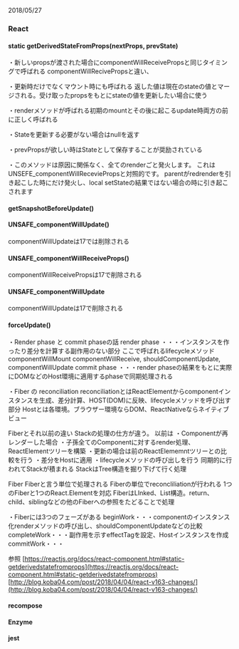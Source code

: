 2018/05/27

### React
#### static getDerivedStateFromProps(nextProps, prevState)

・新しいpropsが渡された場合にcomponentWillReceivePropsと同じタイミングで呼ばれる
componentWillRecivePropsと違い、

・更新時だけでなくマウント時にも呼ばれる
返した値は現在のstateの値とマージされる。受け取ったpropsをもとにstateの値を更新したい場合に使う

・renderメソッドが呼ばれる初期のmountとその後に起こるupdate時両方の前に正しく呼ばれる

・Stateを更新する必要がない場合はnullを返す

・prevPropsが欲しい時はStateとして保存することが奨励されている

・このメソッドは原因に関係なく、全てのrenderごと発火します。
これはUNSEFE_componentWillReceviePropsと対照的です。
parentがredrenderを引き起こした時にだけ発火し、local setStateの結果ではない場合の時に引き起こされます



#### getSnapshotBeforeUpdate()



#### UNSAFE_componentWillUpdate()
componentWillUpdateは17では削除される




#### UNSAFE_componentWillReceiveProps()
componentWillReceivePropsは17で削除される

#### UNSAFE_componentWillUpdate
componentWillUpdateは17で削除される


#### forceUpdate()


・Render phase と commit phaseの話
render phase ・・・インスタンスを作ったり差分を計算する副作用のない部分
ここで呼ばれるlifecycleメソッド componentWillMount componentWillReceive, shouldComponentUpdate, componentWillUpdate
commit phase ・・・render phaseの結果をもとに実際にDOMなどのHost環境に適用するphaseで同期処理される

・Fiber の reconciliation
reconciliationとはReactElementからcomponentインスタンスを生成、差分計算、HOST(DOM)に反映、lifecycleメソッドを呼び出す部分
Hostとは各環境。ブラウザー環境ならDOM、ReactNativeならネイティブビュー

Fiberとそれ以前の違い
Stackの処理の仕方が違う。
以前は
・Componentが再レンダーした場合
・子孫全てのComponentに対するrender処理、ReactElementツリーを構築
・更新の場合は前のReactElememntツリーとの比較を行う
・差分をHostに適用
・lifecycleメソッドの呼び出しを行う
同期的に行われてStackが積まれる
StackはTree構造を掘り下げて行く処理

Fiber
Fiberと言う単位で処理される
Fiberの単位でreconcliliationが行われる
1つのFiberと1つのReact.Elementを対応
FiberはLInked、List構造。return、child、siblingなどの他のFiberへの参照をたどることで処理

・Fiberには3つのフェーズがある
beginWork・・・componentのインスタンス化renderメソッドの呼び出し、shouldComponentUpdateなどの比較
completeWork・・・副作用を示すeffectTagを設定、Hostインスタンスを作成
commitWork・・・

参照
[https://reactjs.org/docs/react-component.html#static-getderivedstatefromprops](https://reactjs.org/docs/react-component.html#static-getderivedstatefromprops)
[http://blog.koba04.com/post/2018/04/04/react-v163-changes/](http://blog.koba04.com/post/2018/04/04/react-v163-changes/)
#### recompose


#### Enzyme


#### jest



